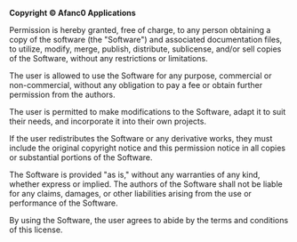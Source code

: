 **Copyright © Afanc0 Applications**

Permission is hereby granted, free of charge, to any person obtaining a copy of the software (the "Software") and associated documentation files, to utilize, modify, merge, publish, distribute, sublicense, and/or sell copies of the Software, without any restrictions or limitations.

The user is allowed to use the Software for any purpose, commercial or non-commercial, without any obligation to pay a fee or obtain further permission from the authors.

The user is permitted to make modifications to the Software, adapt it to suit their needs, and incorporate it into their own projects.

If the user redistributes the Software or any derivative works, they must include the original copyright notice and this permission notice in all copies or substantial portions of the Software.

The Software is provided "as is," without any warranties of any kind, whether express or implied. The authors of the Software shall not be liable for any claims, damages, or other liabilities arising from the use or performance of the Software.

By using the Software, the user agrees to abide by the terms and conditions of this license.